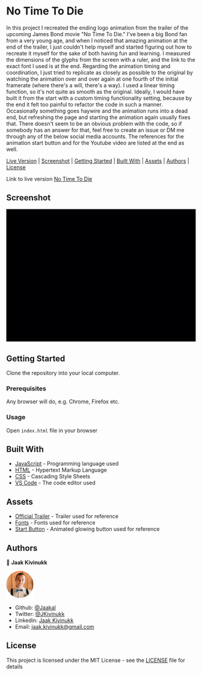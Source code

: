 # No Time To Die

In this project I recreated the ending logo animation from the trailer of the upcoming James Bond movie "No Time To Die." I've been a big Bond fan from a very young age, and when I noticed that amazing animation at the end of the trailer, I just couldn't help myself and started figuring out how to recreate it myself for the sake of both having fun and learning. I measured the dimensions of the glyphs from the screen with a ruler, and the link to the exact font I used is at the end. Regarding the animation timing and coordination, I just tried to replicate as closely as possible to the original by watching the animation over and over again at one fourth of the initial framerate (where there's a will, there's a way). I used a linear timing function, so it's not quite as smooth as the original. Ideally, I would have built it from the start with a custom timing functionality setting, because by the end it felt too painful to refactor the code in such a manner. Occasionally something goes haywire and the animation runs into a dead end, but refreshing the page and starting the animation again usually fixes that. There doesn't seem to be an obvious problem with the code, so if somebody has an answer for that, feel free to create an issue or DM me through any of the below social media accounts. The references for the animation start button and for the Youtube video are listed at the end as well.

<div class="button-group">
  <a href="https://jaakal.github.io/no-time-to-die/" class="button">Live Version</a> |
  <a href="#screenshot" class="button">Screenshot</a> |
  <a href="#getting-started" class="button">Getting Started</a> |
  <a href="#built-with" class="button">Built With</a> |
  <a href="#assets" class="button">Assets</a> |
  <a href="#authors" class="button">Authors</a> |
  <a href="#license" class="button">License</a>
</div>

Link to live version [No Time To Die](https://jaakal.github.io/no-time-to-die/)

## Screenshot

![Screenshot of the webpage](https://github.com/Jaakal/no-time-to-die/blob/master/images/no-time-to-die.gif)

## Getting Started

Clone the repository into your local computer.

### Prerequisites

Any browser will do, e.g. Chrome, Firefox etc.

### Usage

Open `index.html` file in your browser

## Built With

* [JavaScript](https://www.javascript.com/) - Programming language used
* [HTML](https://en.wikipedia.org/wiki/HTML) - Hypertext Markup Language
* [CSS](https://www.w3.org/Style/CSS/Overview.en.html) - Cascading Style Sheets
* [VS Code](https://code.visualstudio.com/) - The code editor used

## Assets
* [Official Trailer](https://youtu.be/VTnDYxwhSaI?t=144) - Trailer used for reference
* [Fonts](https://fontsinuse.com/uses/28137/no-time-to-die-logo-and-teaser) - Fonts used for reference
* [Start Button](https://www.youtube.com/watch?v=3RRgVHd2TXQ) - Animated glowing button used for reference

## Authors

👤 **Jaak Kivinukk**

<a href="https://github.com/Jaakal" target="_blank">
    
  ![Screenshot Image](images/jaak-profile.png) 

</a>

- Github: [@Jaakal](https://github.com/Jaakal)
- Twitter: [@JKivinukk](https://twitter.com/JKivinukk)
- Linkedin: [Jaak Kivinukk](https://www.linkedin.com/in/jaak-kivinukk-7098b1153/)
- Email: [jaak.kivinukk@gmail.com](jaak.kivinukk@gmail.com)

## License

This project is licensed under the MIT License - see the [LICENSE](LICENSE) file for details